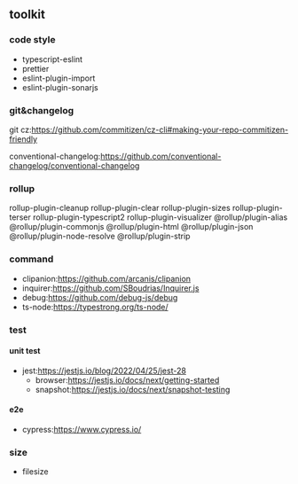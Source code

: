 
## toolkit

### code style
* typescript-eslint
* prettier
* eslint-plugin-import
* eslint-plugin-sonarjs

### git&changelog
git cz:https://github.com/commitizen/cz-cli#making-your-repo-commitizen-friendly

conventional-changelog:https://github.com/conventional-changelog/conventional-changelog

### rollup
rollup-plugin-cleanup
rollup-plugin-clear
rollup-plugin-sizes
rollup-plugin-terser
rollup-plugin-typescript2
rollup-plugin-visualizer
@rollup/plugin-alias 
@rollup/plugin-commonjs 
@rollup/plugin-html
@rollup/plugin-json 
@rollup/plugin-node-resolve 
@rollup/plugin-strip

### command
* clipanion:https://github.com/arcanis/clipanion
* inquirer:https://github.com/SBoudrias/Inquirer.js
* debug:https://github.com/debug-js/debug
* ts-node:https://typestrong.org/ts-node/

### test
#### unit test
* jest:https://jestjs.io/blog/2022/04/25/jest-28
  * browser:https://jestjs.io/docs/next/getting-started
  * snapshot:https://jestjs.io/docs/next/snapshot-testing
#### e2e
* cypress:https://www.cypress.io/

### size
* filesize
